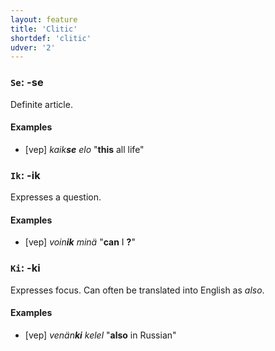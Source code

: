 ```yaml
---
layout: feature
title: 'Clitic'
shortdef: 'clitic'
udver: '2'
---
```

### <a name="se">`Se`</a>: -se

Definite article.

#### Examples

* [vep] _kaik<b>se</b> elo_ "<b>this</b> all life"

### <a name="ik">`Ik`</a>: -ik

Expresses a question.

#### Examples

* [vep] _voin<b>ik</b> minä_ "<b>can</b> I <b>?</b>"

### <a name="ki">`Ki`</a>: -ki

Expresses focus. Can often be translated into English as *also*.

#### Examples

* [vep] _venän<b>ki</b> kelel_ "<b>also</b> in Russian"

